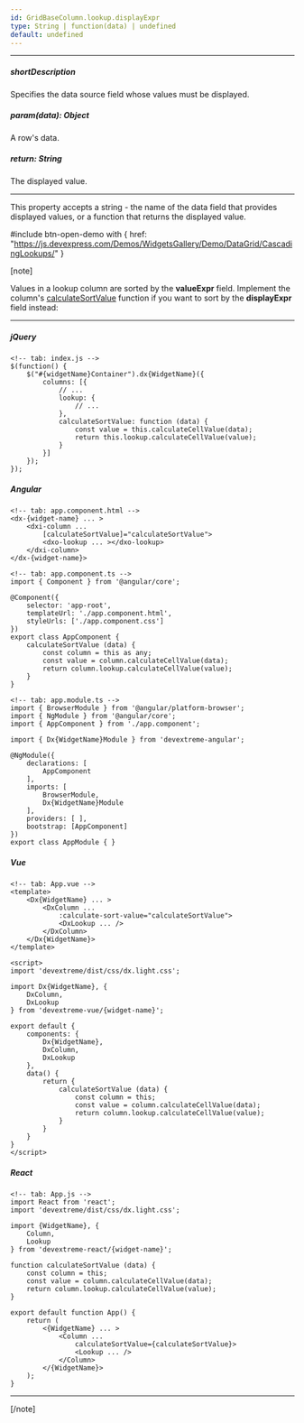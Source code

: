 ```yaml
---
id: GridBaseColumn.lookup.displayExpr
type: String | function(data) | undefined
default: undefined
---
```

---
##### shortDescription
Specifies the data source field whose values must be displayed.

##### param(data): Object
A row's data.

##### return: String
The displayed value.

---
This property accepts a string - the name of the data field that provides displayed values, or a function that returns the displayed value.

#include btn-open-demo with {
    href: "https://js.devexpress.com/Demos/WidgetsGallery/Demo/DataGrid/CascadingLookups/"
}

[note]

Values in a lookup column are sorted by the **valueExpr** field. Implement the column's [calculateSortValue](/api-reference/_hidden/GridBaseColumn/calculateSortValue.md '{basewidgetpath}/Configuration/columns/#calculateSortValue') function if you want to sort by the **displayExpr** field instead:

---
##### jQuery

    <!-- tab: index.js -->
    $(function() {
        $("#{widgetName}Container").dx{WidgetName}({
            columns: [{
                // ...
                lookup: {
                    // ...
                },
                calculateSortValue: function (data) {
                    const value = this.calculateCellValue(data);
                    return this.lookup.calculateCellValue(value);
                }
            }]
        });
    });

##### Angular

    <!-- tab: app.component.html -->
    <dx-{widget-name} ... >
        <dxi-column ...
            [calculateSortValue]="calculateSortValue">
            <dxo-lookup ... ></dxo-lookup>
        </dxi-column>
    </dx-{widget-name}>

    <!-- tab: app.component.ts -->
    import { Component } from '@angular/core';

    @Component({
        selector: 'app-root',
        templateUrl: './app.component.html',
        styleUrls: ['./app.component.css']
    })
    export class AppComponent {
        calculateSortValue (data) {
            const column = this as any;
            const value = column.calculateCellValue(data);
            return column.lookup.calculateCellValue(value);
        }
    }

    <!-- tab: app.module.ts -->
    import { BrowserModule } from '@angular/platform-browser';
    import { NgModule } from '@angular/core';
    import { AppComponent } from './app.component';

    import { Dx{WidgetName}Module } from 'devextreme-angular';

    @NgModule({
        declarations: [
            AppComponent
        ],
        imports: [
            BrowserModule,
            Dx{WidgetName}Module
        ],
        providers: [ ],
        bootstrap: [AppComponent]
    })
    export class AppModule { }

##### Vue

    <!-- tab: App.vue -->
    <template>
        <Dx{WidgetName} ... >
            <DxColumn ...
                :calculate-sort-value="calculateSortValue">
                <DxLookup ... />
            </DxColumn>
        </Dx{WidgetName}>
    </template>

    <script>
    import 'devextreme/dist/css/dx.light.css';

    import Dx{WidgetName}, {
        DxColumn,
        DxLookup
    } from 'devextreme-vue/{widget-name}';

    export default {
        components: {
            Dx{WidgetName},
            DxColumn,
            DxLookup
        },
        data() {
            return {
                calculateSortValue (data) {
                    const column = this;
                    const value = column.calculateCellValue(data);
                    return column.lookup.calculateCellValue(value);
                }
            }
        }
    }
    </script>

##### React

    <!-- tab: App.js -->
    import React from 'react';
    import 'devextreme/dist/css/dx.light.css';

    import {WidgetName}, {
        Column,
        Lookup
    } from 'devextreme-react/{widget-name}';

    function calculateSortValue (data) {
        const column = this;
        const value = column.calculateCellValue(data);
        return column.lookup.calculateCellValue(value);
    }

    export default function App() {
        return (
            <{WidgetName} ... >
                <Column ...
                    calculateSortValue={calculateSortValue}>
                    <Lookup ... />
                </Column>
            </{WidgetName}>
        );
    }

---

[/note]